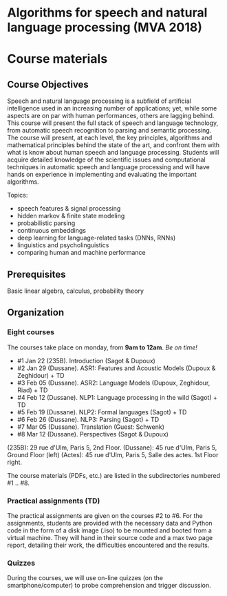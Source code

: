 # Algorithms for speech and natural language processing (MVA 2018)
# Course materials

## Course Objectives

Speech and natural language processing is a subfield of artificial intelligence used in an increasing number of applications; yet, while some aspects are on par with human performances, others are lagging behind. This course will present the full stack of speech and language technology, from automatic speech recognition to parsing and semantic processing. The course will present, at each level, the key principles, algorithms and mathematical principles behind the state of the art, and confront them with what is know about human speech and language processing. Students will acquire detailed knowledge of the scientific issues and computational techniques in automatic speech and language processing and will have hands on experience in implementing and evaluating the important algorithms.
 
Topics:
- speech features & signal processing
- hidden markov & finite state modeling
- probabilistic parsing
- continuous embeddings
- deep learning for language-related tasks (DNNs, RNNs)
- linguistics and psycholinguistics
- comparing human and machine performance

## Prerequisites
Basic linear algebra, calculus, probability theory

## Organization

### Eight courses 
The courses take place on monday, from **9am to 12am**. _Be on time!_

- #1 Jan 22 (235B).     Introduction (Sagot & Dupoux)
- #2 Jan 29 (Dussane).  ASR1: Features and Acoustic Models (Dupoux & Zeghidour) + TD
- #3 Feb 05 (Dussane).  ASR2: Language Models (Dupoux, Zeghidour, Riad) + TD
- #4 Feb 12 (Dussane).  NLP1: Language processing in the wild (Sagot) + TD
- #5 Feb 19 (Dussane).  NLP2: Formal languages (Sagot) + TD
- #6 Feb 26 (Dussane).  NLP3: Parsing (Sagot) + TD
- #7 Mar 05 (Dussane).  Translation (Guest: Schwenk)
- #8 Mar 12 (Dussane).  Perspectives (Sagot & Dupoux)

(235B): 29 rue d'Ulm, Paris 5,  2nd Floor.
(Dussane): 45 rue d'Ulm, Paris 5, Ground Floor (left)
(Actes): 45 rue d'Ulm, Paris 5, Salle des actes. 1st Floor right.

The course materials (PDFs, etc.) are listed in the subdirectories numbered #1 .. #8. 

### Practical assignments (TD)
The practical assignments are given on the courses #2 to #6. For the assignments, students are provided with the necessary data and Python code in the form of a disk image (.iso) to be mounted and booted from a virtual machine. They will hand in their source code and a max two page report, detailing their work, the difficulties encountered and the results. 

### Quizzes

During the courses, we will use on-line quizzes (on the smartphone/computer) to probe comprehension and trigger discussion.


